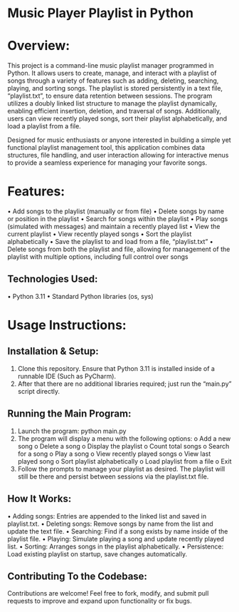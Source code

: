 # Music Player Playlist in Python

# Overview:

This project is a command-line music playlist manager programmed in Python. It allows users to create, manage, and interact with a playlist of songs through a variety of features such as adding, deleting, searching, playing, and sorting songs. The playlist is stored persistently in a text file, “playlist.txt”, to ensure data retention between sessions. The program utilizes a doubly linked list structure to manage the playlist dynamically, enabling efficient insertion, deletion, and traversal of songs. Additionally, users can view recently played songs, sort their playlist alphabetically, and load a playlist from a file.

Designed for music enthusiasts or anyone interested in building a simple yet functional playlist management tool, this application combines data structures, file handling, and user interaction allowing for interactive menus to provide a seamless experience for managing your favorite songs.

# Features:
•	Add songs to the playlist (manually or from file)
•	Delete songs by name or position in the playlist
•	Search for songs within the playlist
•	Play songs (simulated with messages) and maintain a recently played list
•	View the current playlist
•	View recently played songs
•	Sort the playlist alphabetically
•	Save the playlist to and load from a file, “playlist.txt”
•	Delete songs from both the playlist and file, allowing for management of the playlist with multiple options, including full control over songs

## Technologies Used:
•	Python 3.11
•	Standard Python libraries (os, sys)

# Usage Instructions:

## Installation & Setup:
1.	Clone this repository. Ensure that Python 3.11 is installed inside of a runnable IDE (Such as PyCharm).
2.	After that there are no additional libraries required; just run the “main.py” script directly.

## Running the Main Program:
1.	Launch the program: python main.py
2.	The program will display a menu with the following options:
o	Add a new song
o	Delete a song
o	Display the playlist
o	Count total songs
o	Search for a song
o	Play a song
o	View recently played songs
o	View last played song
o	Sort playlist alphabetically
o	Load playlist from a file
o	Exit
3.	Follow the prompts to manage your playlist as desired. The playlist will still be there and persist between sessions via the playlist.txt file.

## How It Works:
•	Adding songs: Entries are appended to the linked list and saved in playlist.txt.
•	Deleting songs: Remove songs by name from the list and update the text file.
•	Searching: Find if a song exists by name inside of the playlist file.
•	Playing: Simulate playing a song and update recently played list.
•	Sorting: Arranges songs in the playlist alphabetically.
•	Persistence: Load existing playlist on startup, save changes automatically.

## Contributing To the Codebase:
Contributions are welcome! Feel free to fork, modify, and submit pull requests to improve and expand upon functionality or fix bugs.

